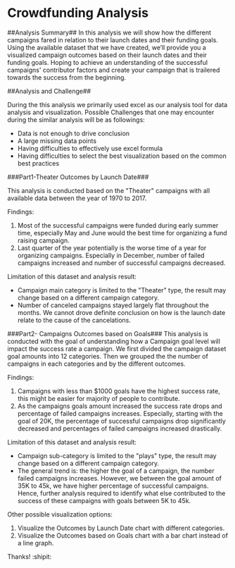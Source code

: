 # Crowdfunding Analysis

##Analysis Summary##
In this analysis we will show how the different campaigns fared in relation to their launch dates and their funding goals. Using the available dataset that we have created, we’ll provide you a visualized campaign outcomes based on their launch dates and their funding goals. Hoping to achieve an understanding of the successful campaigns' contributor factors and create your campaign that is trailered towards the success from the beginning.

##Analysis and Challenge##

During the this analysis we primarily used excel as our analysis tool for data analysis and visualization. Possible Challenges that one may encounter during the similar analysis will be as followings:
- Data is not enough to drive conclusion
- A large missing data points
- Having difficulties to effectively use excel formula
- Having difficulties to select the best visualization based on the common best practices


###Part1-Theater Outcomes by Launch Date###

This analysis is conducted based on the "Theater" campaigns with all available data between the year of 1970 to 2017.

Findings:
1. Most of the successful campaigns were funded during early summer time, especially May and June would the best time for organizing a fund raising campaign.
2. Last quarter of the year potentially is the worse time of a year for organizing campaigns. Especially in December, number of failed campaigns increased and number of successful campaigns decreased.

Limitation of this dataset and analysis result:
- Campaign main category is limited to the "Theater" type, the result may change based on a different campaign category.
- Number of canceled campaigns stayed largely flat throughout the months. We cannot drove definite conclusion on how is the launch date relate to the cause of the cancelations.

###Part2- Campaigns Outcomes based on Goals###
This analysis is conducted with the goal of understanding how a Campaign goal level will impact the success rate a campaign. We first divided the campaign dataset goal amounts into 12 categories. Then we grouped the the number of campaigns in each categories and by the different outcomes.

Findings:
1. Campaigns with less than $1000 goals have the highest success rate, this might be easier for majority of people to contribute.
2. As the campaigns goals amount increased the success rate drops and percentage of failed campaigns increases. Especially, starting with the goal of 20K, the percentage of successful campaigns drop significantly decreased and percentages of failed campaigns increased drastically.

Limitation of this dataset and analysis result:
- Campaign sub-category is limited to the "plays" type, the result may change based on a different campaign category.
- The general trend is: the higher the goal of a campaign, the number failed campaigns increases. However, we between the goal amount of 35K to 45k, we have higher percentage of successful campaigns. Hence, further analysis required to identify what else contributed to the success of these campaigns with goals between 5K to 45k.



Other possible visualization options:

1. Visualize the Outcomes by Launch Date chart with different categories.
2. Visualize the Outcomes based on Goals chart with a bar chart instead of a line graph.


Thanks! :shipit:
